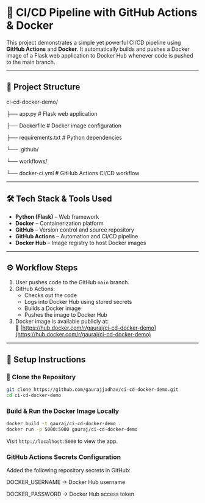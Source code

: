 # 🚀 CI/CD Pipeline with GitHub Actions & Docker

This project demonstrates a simple yet powerful CI/CD pipeline using **GitHub Actions** and **Docker**. It automatically builds and pushes a Docker image of a Flask web application to Docker Hub whenever code is pushed to the main branch.

---

## 📌 Project Structure

ci-cd-docker-demo/

├── app.py # Flask web application

├── Dockerfile # Docker image configuration

├── requirements.txt # Python dependencies

└── .github/

└── workflows/

└── docker-ci.yml # GitHub Actions CI/CD workflow

---

## 🛠️ Tech Stack & Tools Used

- **Python (Flask)** – Web framework
- **Docker** – Containerization platform
- **GitHub** – Version control and source repository
- **GitHub Actions** – Automation and CI/CD pipeline
- **Docker Hub** – Image registry to host Docker images

---

## ⚙️ Workflow Steps

1. User pushes code to the GitHub `main` branch.
2. GitHub Actions:
   - Checks out the code
   - Logs into Docker Hub using stored secrets
   - Builds a Docker image
   - Pushes the image to Docker Hub
3. Docker image is available publicly at:  
   🔗 [https://hub.docker.com/r/gauraj/ci-cd-docker-demo](https://hub.docker.com/r/gauraj/ci-cd-docker-demo)

---

## 📄 Setup Instructions

### 🔧 Clone the Repository
```bash
git clone https://github.com/gaurajjadhav/ci-cd-docker-demo.git
cd ci-cd-docker-demo
```

### Build & Run the Docker Image Locally
```bash
docker build -t gauraj/ci-cd-docker-demo .
docker run -p 5000:5000 gauraj/ci-cd-docker-demo
```

Visit `http://localhost:5000` to view the app.


### GitHub Actions Secrets Configuration
Added the following repository secrets in GitHub:

DOCKER_USERNAME → Docker Hub username

DOCKER_PASSWORD → Docker Hub access token
